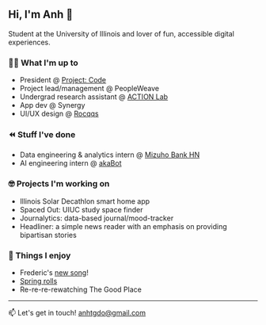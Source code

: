 ## Hi, I'm Anh 👋

Student at the University of Illinois and lover of fun, accessible digital experiences. 

### 👩‍💻 What I'm up to
- President @ [Project: Code](http://projectcodeuiuc.org)
- Project lead/management @ PeopleWeave
- Undergrad research assistant @ [ACTION Lab](http://jessiechinlab.ischool.illinois.edu)
- App dev @ Synergy
- UI/UX design @ [Rocqqs](http://www.rocqs.ai)

### ⏪ Stuff I've done
- Data engineering & analytics intern @ [Mizuho Bank HN](https://www.mizuhogroup.com/asia-pacific/vietnam/about)
- AI engineering intern @ [akaBot](https://akabot.com)

### 🤓 Projects I'm working on
- Illinois Solar Decathlon smart home app
- Spaced Out: UIUC study space finder
- Journalytics: data-based journal/mood-tracker
- Headliner: a simple news reader with an emphasis on providing bipartisan stories

### 🪩 Things I enjoy
- Frederic's [new song](https://youtu.be/ZOgXQ9cpA20?si=QRiVwmL4zBW2QV1h)!
- [Spring rolls](https://www.hungryhuy.com/how-to-make-goi-cuon-vietnamese-spring-rolls/)
- Re-re-re-rewatching The Good Place

---

📫 Let's get in touch! anhtgdo@gmail.com

<!--
**tuonganhdo/tuonganhdo** is a ✨ _special_ ✨ repository because its `README.md` (this file) appears on your GitHub profile.

Here are some ideas to get you started:

- 🔭 I’m currently working on ...
- 🌱 I’m currently learning ...
- 👯 I’m looking to collaborate on ...
- 🤔 I’m looking for help with ...
- 💬 Ask me about ...
- 📫 How to reach me: ...
- 😄 Pronouns: ...
- ⚡ Fun fact: ...
-->
